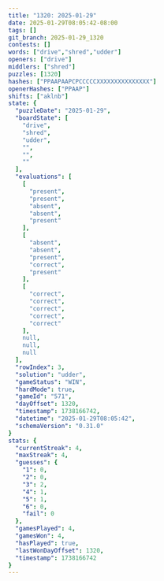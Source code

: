```yaml
---
title: "1320: 2025-01-29"
date: 2025-01-29T08:05:42-08:00
tags: []
git_branch: 2025-01-29_1320
contests: []
words: ["drive","shred","udder"]
openers: ["drive"]
middlers: ["shred"]
puzzles: [1320]
hashes: ["PPAAPAAPCPCCCCCXXXXXXXXXXXXXXX"]
openerHashes: ["PPAAP"]
shifts: ["aklnb"]
state: {
  "puzzleDate": "2025-01-29",
  "boardState": [
    "drive",
    "shred",
    "udder",
    "",
    "",
    ""
  ],
  "evaluations": [
    [
      "present",
      "present",
      "absent",
      "absent",
      "present"
    ],
    [
      "absent",
      "absent",
      "present",
      "correct",
      "present"
    ],
    [
      "correct",
      "correct",
      "correct",
      "correct",
      "correct"
    ],
    null,
    null,
    null
  ],
  "rowIndex": 3,
  "solution": "udder",
  "gameStatus": "WIN",
  "hardMode": true,
  "gameId": "571",
  "dayOffset": 1320,
  "timestamp": 1738166742,
  "datetime": "2025-01-29T08:05:42",
  "schemaVersion": "0.31.0"
}
stats: {
  "currentStreak": 4,
  "maxStreak": 4,
  "guesses": {
    "1": 0,
    "2": 0,
    "3": 2,
    "4": 1,
    "5": 1,
    "6": 0,
    "fail": 0
  },
  "gamesPlayed": 4,
  "gamesWon": 4,
  "hasPlayed": true,
  "lastWonDayOffset": 1320,
  "timestamp": 1738166742
}
---
```

<!-- more -->
